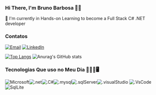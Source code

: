 ### Hi There, I'm Bruno Barbosa 👋🏾

🔭 I'm currently in Hands-on Learning to become a Full Stack C# .NET developer

### Contatos

[![Email](https://img.shields.io/badge/Gmail-D14836?style=for-the-badge&logo=gmail&logoColor=white)](mailto:brunocorreiabarbosa@gmail.com)
[![LinkedIn](https://img.shields.io/badge/LinkedIn-0077B5?style=for-the-badge&logo=linkedin&logoColor=white)](https://www.linkedin.com/in/brunocorreiabarbosa/)



[![Top Langs](https://github-readme-stats.vercel.app/api/top-langs/?username=brunocorreiabarbosa&theme=blue-green)](https://github.com/anuraghazra/github-readme-stats)
![Anurag's GitHub stats](https://github-readme-stats.vercel.app/api?username=brunocorreiabarbosa&show_icons=true&theme=blue-green)

### Tecnologias Que uso no Meu Dia 👨🏾‍💻🖥️
![Microsoft](https://img.shields.io/badge/Microsoft-666666?style=for-the-badge&logo=microsoft&logoColor=white)![.net](https://img.shields.io/badge/.NET-5C2D91?style=for-the-badge&logo=.net&logoColor=white)![.C#](https://img.shields.io/badge/C%23-239120?style=for-the-badge&logo=c-sharp&logoColor=white)![.mysql](https://img.shields.io/badge/MySQL-005C84?style=for-the-badge&logo=mysql&logoColor=white)![.sqlServer](https://img.shields.io/badge/Microsoft_SQL_Server-CC2927?style=for-the-badge&logo=microsoft-sql-server&logoColor=white)![.visualStudio](https://img.shields.io/badge/Visual_Studio-5C2D91?style=for-the-badge&logo=visual%20studio&logoColor=white)
![.VsCode](https://img.shields.io/badge/Visual_Studio_Code-0078D4?style=for-the-badge&logo=visual%20studio%20code&logoColor=white)![SqlLite](https://img.shields.io/badge/SQLite-07405E?style=for-the-badge&logo=sqlite&logoColor=white)
